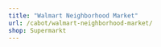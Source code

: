 ```yaml
---
title: "Walmart Neighborhood Market"
url: /cabot/walmart-neighborhood-market/
shop: Supermarkt
---
```

